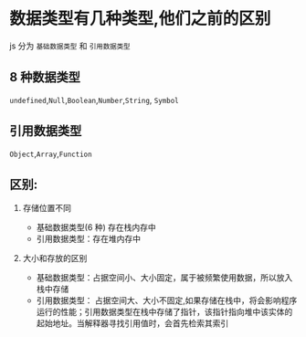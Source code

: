 # 数据类型有几种类型,他们之前的区别

js 分为 `基础数据类型` 和 `引用数据类型`

## 8 种数据类型

`undefined`,`Null`,`Boolean`,`Number`,`String`, `Symbol`

## 引用数据类型

`Object`,`Array`,`Function`

## 区别:

1. 存储位置不同

   - 基础数据类型(6 种) 存在栈内存中
   - 引用数据类型：存在堆内存中

2. 大小和存放的区别

   - 基础数据类型：占据空间小、大小固定，属于被频繁使用数据，所以放入栈中存储
   - 引用数据类型： 占据空间大、大小不固定,如果存储在栈中，将会影响程序运行的性能；引用数据类型在栈中存储了指针，该指针指向堆中该实体的起始地址。当解释器寻找引用值时，会首先检索其索引
